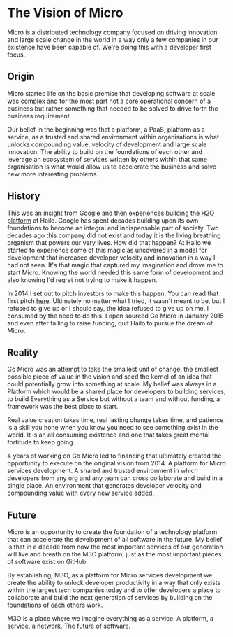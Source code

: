 # The Vision of Micro

Micro is a distributed technology company focused on driving innovation and large scale change in the world 
in a way only a few companies in our existence have been capable of. We're doing this with a developer 
first focus.

## Origin

Micro started life on the basic premise that developing software at scale was complex and for the 
most part not a core operational concern of a business but rather something that needed to be solved to 
drive forth the business requirement.

Our belief in the beginning was that a platform, a PaaS, platform as a service, as a trusted and shared environment 
within organisations is what unlocks compounding value, velocity of development and large scale innovation. The 
ability to build on the foundations of each other and leverage an ecosystem of services written by others within 
that same organisation is what would allow us to accelerate the business and solve new more interesting problems.

## History

This was an insight from Google and then experiences building the [H2O platform](https://speakerdeck.com/davegardnerisme/hailo-tech-platform) at Hailo. 
Google has spent decades building upon its own foundations to become an integral and indispensable part of society. 
Two decades ago this company did not exist and today it is the living breathing organism that powers our very lives. 
How did that happen? At Hailo we started to experience some of this magic as uncovered in a model for development 
that increased developer velocity and innovation in a way I had not seen. It's that magic that captured my 
imagination and drove me to start Micro. Knowing the world needed this same form of development and also knowing 
I'd regret not trying to make it happen.

In 2014 I set out to pitch investors to make this happen. You can read that first pitch [here](https://gist.github.com/asim/f064d99b37c15c09aa46a9c7ee1c09ba). 
Ultimately no matter what I tried, it wasn't meant to be, but I refused to give up or I should say, the idea 
refused to give up on me. I consumed by the need to do this. I open sourced Go Micro in January 2015 and even 
after failing to raise funding, quit Hailo to pursue the dream of Micro.

## Reality

Go Micro was an attempt to take the smallest unit of change, the smallest possible piece of value in the vision and 
seed the kernel of an idea that could potentially grow into something at scale. My belief was always in a Platform 
which would be a shared place for developers to building services, to build Everything as a Service but without 
a team and without funding, a framework was the best place to start.

Real value creation takes time, real lasting change takes time, and patience is a skill you hone when you know you 
need to see something exist in the world. It is an all consuming existence and one that takes great mental 
fortitude to keep going.

4 years of working on Go Micro led to financing that ultimately created the opportunity to execute on the original 
vision from 2014. A platform for Micro services development. A shared and trusted environment in which developers 
from any org and any team can cross collaborate and build in a single place. An environment that generates 
developer velocity and compounding value with every new service added.

## Future

Micro is an opportunity to create the foundation of a technology platform that can accelerate the development of 
all software in the future. My belief is that in a decade from now the most important services of our generation 
will live and breath on the M3O platform, just as the most important pieces of software exist on GitHub.

By establishing, M3O, as a platform for Micro services development we create the ability to unlock developer 
productivity in a way that only exists within the largest tech companies today and to offer developers a place 
to collaborate and build the next generation of services by building on the foundations of each others work.

M3O is a place where we imagine everything as a service. A platform, a service, a network. The future of software.
